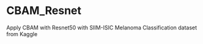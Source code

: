 # CBAM_Resnet
Apply CBAM with Resnet50 with SIIM-ISIC Melanoma Classification dataset from Kaggle 

